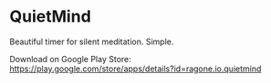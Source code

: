 # QuietMind
Beautiful timer for silent meditation. Simple.

Download on Google Play Store: https://play.google.com/store/apps/details?id=ragone.io.quietmind
